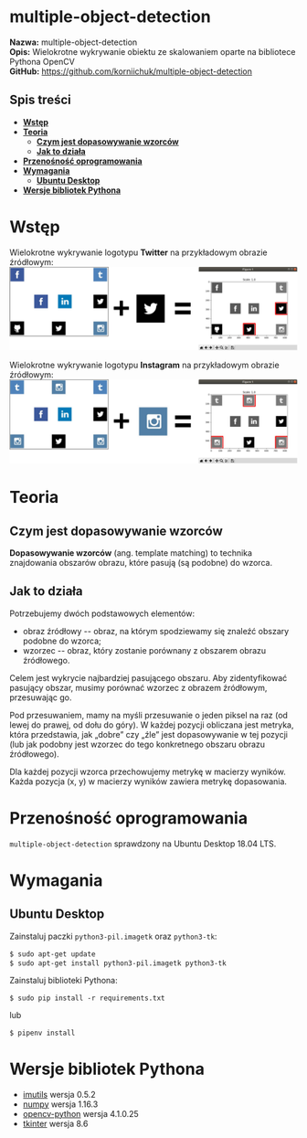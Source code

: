 # multiple-object-detection
**Nazwa:** multiple-object-detection  
**Opis:** Wielokrotne wykrywanie obiektu ze skalowaniem oparte na bibliotece Pythona OpenCV  
**GitHub:** https://github.com/korniichuk/multiple-object-detection

## Spis treści
* **[Wstęp](#wstęp)**
* **[Teoria](#teoria)**
  * **[Czym jest dopasowywanie wzorców](#czym-jest-dopasowywanie-wzorców)**
  * **[Jak to działa](#jak-to-działa)**
* **[Przenośność oprogramowania](#przenośność-oprogramowania)**
* **[Wymagania](#wymagania)**
  * **[Ubuntu Desktop](#ubuntu-desktop)**
* **[Wersje bibliotek Pythona](#wersje-bibliotek-Pythona)**

# Wstęp
Wielokrotne wykrywanie logotypu **Twitter** na przykładowym obrazie źródłowym:
![match_twitter.jpg](img/match_twitter.jpg)

Wielokrotne wykrywanie logotypu **Instagram** na przykładowym obrazie źródłowym:
![match_instagram.jpg](img/match_instagram.jpg)

# Teoria
## Czym jest dopasowywanie wzorców
**Dopasowywanie wzorców** (ang. template matching) to technika znajdowania obszarów obrazu, które pasują (są podobne) do wzorca.

## Jak to działa
Potrzebujemy dwóch podstawowych elementów:
* obraz źródłowy -- obraz, na którym spodziewamy się znaleźć obszary podobne do wzorca;
* wzorzec -- obraz, który zostanie porównany z obszarem obrazu źródłowego.

Celem jest wykrycie najbardziej pasującego obszaru. Aby zidentyfikować pasujący obszar, musimy porównać wzorzec z obrazem źródłowym, przesuwając go.

Pod przesuwaniem, mamy na myśli przesuwanie o jeden piksel na raz (od lewej do prawej, od dołu do góry). W każdej pozycji obliczana jest metryka, która przedstawia, jak „dobre” czy „źle” jest dopasowywanie w tej pozycji (lub jak podobny jest wzorzec do tego konkretnego obszaru obrazu źródłowego).

Dla każdej pozycji wzorca przechowujemy metrykę w macierzy wyników. Każda pozycja (x, y) w macierzy wyników zawiera metrykę dopasowania.

# Przenośność oprogramowania
`multiple-object-detection` sprawdzony na Ubuntu Desktop 18.04 LTS.

# Wymagania
## Ubuntu Desktop
Zainstaluj paczki `python3-pil.imagetk` oraz `python3-tk`:
```
$ sudo apt-get update
$ sudo apt-get install python3-pil.imagetk python3-tk
```

Zainstaluj biblioteki Pythona:
```
$ sudo pip install -r requirements.txt
```

lub
```
$ pipenv install
```

# Wersje bibliotek Pythona
* [imutils](https://pypi.org/project/imutils/) wersja 0.5.2
* [numpy](https://pypi.org/project/numpy/) wersja 1.16.3
* [opencv-python](https://pypi.org/project/opencv-python/) wersja 4.1.0.25
* [tkinter](https://tkdocs.com/) wersja 8.6
